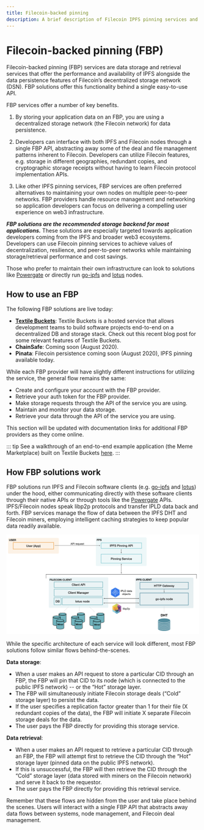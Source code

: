 ```yaml
---
title: Filecoin-backed pinning
description: A brief description of Filecoin IPFS pinning services and how to use them.
---
```


# Filecoin-backed pinning (FBP)

Filecoin-backed pinning (FBP) services are data storage and retrieval services that offer the performance and availability of IPFS alongside the data persistence features of Filecoin’s decentralized storage network (DSN). FBP solutions offer this functionality behind a single easy-to-use API.

FBP services offer a number of key benefits.

1. By storing your application data on an FBP, you are using a decentralized storage network (the Filecoin network) for data persistence.

2. Developers can interface with both IPFS and Filecoin nodes through a single FBP API, abstracting away some of the deal and file management patterns inherent to Filecoin. Developers can utilize Filecoin features, e.g. storage in different geographies, redundant copies, and cryptographic storage receipts without having to learn Filecoin protocol implementation APIs.
3. Like other IPFS pinning services, FBP services are often preferred alternatives to maintaining your own nodes on multiple peer-to-peer networks. FBP providers handle resource management and networking so application developers can focus on delivering a compelling user experience on web3 infrastructure.

**_FBP solutions are the recommended storage backend for most applications._** These solutions are especially targeted towards application developers coming from the IPFS and broader web3 ecosystems. Developers can use Filecoin pinning services to achieve values of decentralization, resilience, and peer-to-peer networks while maintaining storage/retrieval performance and cost savings.

Those who prefer to maintain their own infrastructure can look to solutions like [Powergate](https://github.com/textileio/powergate) or directly run [go-ipfs](https://github.com/ipfs/go-ipfs) and [lotus](https://github.com/filecoin-project/lotus) nodes.

## How to use an FBP

The following FBP solutions are live today:

- [**Textile Buckets**](https://docs.textile.io/buckets/): Textile Buckets is a hosted service that allows development teams to build software projects end-to-end on a decentralized DB and storage stack. Check out this recent blog post for some relevant features of Textile Buckets.
- **ChainSafe**: Coming soon (August 2020).
- **Pinata**: Filecoin persistence coming soon (August 2020), IPFS pinning available today.

While each FBP provider will have slightly different instructions for utilizing the service, the general flow remains the same:

- Create and configure your account with the FBP provider.
- Retrieve your auth token for the FBP provider.
- Make storage requests through the API of the service you are using.
- Maintain and monitor your data storage.
- Retrieve your data through the API of the service you are using.

This section will be updated with documentation links for additional FBP providers as they come online.

::: tip
See a walkthrough of an end-to-end example application (the Meme Marketplace) built on Textile Buckets [here](../examples/meme-marketplace).
:::

## How FBP solutions work

FBP solutions run IPFS and Filecoin software clients (e.g. [go-ipfs](https://github.com/ipfs/go-ipfs) and [lotus](https://github.com/filecoin-project/lotus)) under the hood, either communicating directly with these software clients through their native APIs or through tools like the [Powergate](https://github.com/textileio/powergate) APIs. IPFS/Filecoin nodes speak libp2p protocols and transfer IPLD data back and forth. FBP services manage the flow of data between the IPFS DHT and Filecoin miners, employing intelligent caching strategies to keep popular data readily available.

![Diagram showing a simplified architecture for a Filecoin IPFS Pinning Service (FBP). User makes API request to the FBP. The FBP stores and retrieves data from embedded go-ipfs and lotus nodes, which communicate with each other via libp2p and IPLD data formats.](./images/fbp/fbp-data-flows.png)

While the specific architecture of each service will look different, most FBP solutions follow similar flows behind-the-scenes.

**Data storage**:

- When a user makes an API request to store a particular CID through an FBP, the FBP will pin that CID to its node (which is connected to the public IPFS network) -- or the “Hot” storage layer.
- The FBP will simultaneously initiate Filecoin storage deals (“Cold” storage layer) to persist the data.
- If the user specifies a replication factor greater than 1 for their file (X redundant copies of the data), the FBP will initiate X separate Filecoin storage deals for the data.
- The user pays the FBP directly for providing this storage service.

**Data retrieval**:

- When a user makes an API request to retrieve a particular CID through an FBP, the FBP will attempt first to retrieve the CID through the “Hot” storage layer (pinned data on the public IPFS network).
- If this is unsuccessful, the FBP will then retrieve the CID through the “Cold” storage layer (data stored with miners on the Filecoin network) and serve it back to the requestor.
- The user pays the FBP directly for providing this retrieval service.

Remember that these flows are hidden from the user and take place behind the scenes. Users will interact with a single FBP API that abstracts away data flows between systems, node management, and Filecoin deal management.
